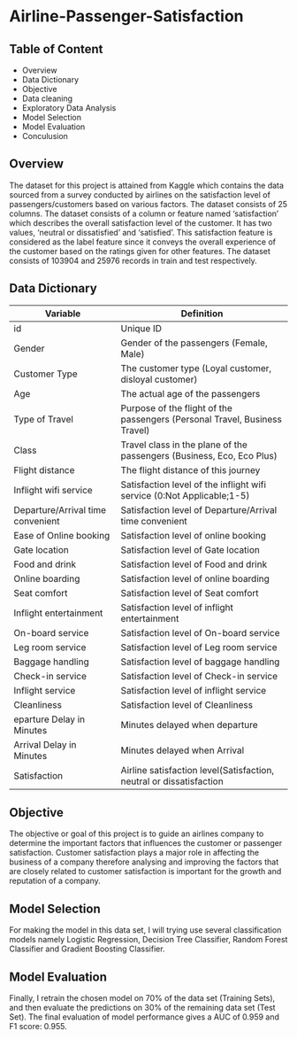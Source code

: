 # Airline-Passenger-Satisfaction
## Table of Content
* Overview
* Data Dictionary
* Objective
* Data cleaning
* Exploratory Data Analysis
* Model Selection
* Model Evaluation
* Conculusion

## Overview
The dataset for this project is attained from Kaggle which contains the data sourced from a survey conducted by airlines on the satisfaction level of passengers/customers based on various factors. The dataset consists of 25 columns. The dataset consists of a column or feature named ‘satisfaction’ which describes the overall satisfaction level of the customer. It has two values, ‘neutral or dissatisfied’ and ‘satisfied’. This satisfaction feature is considered as the label feature since it conveys the overall experience of the customer based on the ratings given for other features. The dataset consists of 103904 and 25976 records in train and test respectively.

## Data Dictionary

| Variable | Definition |
| -------- | ---------- |
| id | Unique ID |
| Gender | Gender of the passengers (Female, Male) |
| Customer Type | The customer type (Loyal customer, disloyal customer) |
| Age | The actual age of the passengers |
| Type of Travel | Purpose of the flight of the passengers (Personal Travel, Business Travel) |
| Class | Travel class in the plane of the passengers (Business, Eco, Eco Plus) |
| Flight distance | The flight distance of this journey |
| Inflight wifi service | Satisfaction level of the inflight wifi service (0:Not Applicable;1-5) |
| Departure/Arrival time convenient | Satisfaction level of Departure/Arrival time convenient |
| Ease of Online booking | Satisfaction level of online booking |
| Gate location | Satisfaction level of Gate location |
| Food and drink | Satisfaction level of Food and drink |
| Online boarding | Satisfaction level of online boarding |
| Seat comfort | Satisfaction level of Seat comfort |
| Inflight entertainment | Satisfaction level of inflight entertainment |
| On-board service | Satisfaction level of On-board service |
| Leg room service | Satisfaction level of Leg room service |
| Baggage handling | Satisfaction level of baggage handling |
| Check-in service | Satisfaction level of Check-in service |
| Inflight service | Satisfaction level of inflight service |
| Cleanliness | Satisfaction level of Cleanliness |
| eparture Delay in Minutes | Minutes delayed when departure |
| Arrival Delay in Minutes | Minutes delayed when Arrival |
| Satisfaction | Airline satisfaction level(Satisfaction, neutral or dissatisfaction |

## Objective
The objective or goal of this project is to guide an airlines company to determine the important factors that influences the customer or passenger satisfaction. Customer satisfaction plays a major role in affecting the business of a company therefore analysing and improving the factors that are closely related to customer satisfaction is important for the growth and reputation of a company.

## Model Selection
For making the model in this data set, I will trying use several classification models namely Logistic Regression, Decision Tree Classifier, Random Forest Classifier and Gradient Boosting Classifier.

## Model Evaluation
Finally, I retrain the chosen model on 70% of the data set (Training Sets), and then evaluate the predictions on 30% of the remaining data set (Test Set). The final evaluation of model performance gives a AUC of 0.959 and F1 score: 0.955.
